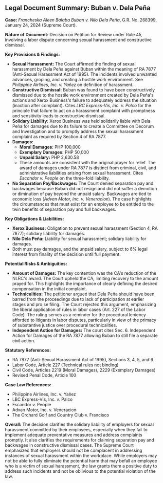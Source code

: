 ## Legal Document Summary: Buban v. Dela Peña

**Case:** *Francheska Aleen Balaba Buban v. Nilo Dela Peña*, G.R. No. 268399, January 24, 2024 (Supreme Court).

**Nature of Document:** Decision on Petition for Review under Rule 45, involving a labor dispute concerning sexual harassment and constructive dismissal.

**Key Provisions & Findings:**

*   **Sexual Harassment:** The Court affirmed the finding of sexual harassment by Dela Peña against Buban within the meaning of RA 7877 (Anti-Sexual Harassment Act of 1995). The incidents involved unwanted advances, groping, and creating a hostile work environment. See *Philippine Airlines, Inc. v. Yañez* on definition of harassment.
*   **Constructive Dismissal:** Buban was found to have been constructively dismissed due to the hostile work environment created by Dela Peña's actions and Xerox Business's failure to adequately address the situation (inaction after complaint). Cites *LBC Express-Vis, Inc. v. Palco* for the principle that failure to act on a harassment complaint with promptness and sensitivity leads to constructive dismissal.
*   **Solidary Liability:** Xerox Business was held solidarily liable with Dela Peña for damages due to its failure to create a Committee on Decorum and Investigation and to promptly address the sexual harassment complaint as required by Section 4 of RA 7877.
*   **Damages:**
    *   **Moral Damages:** PHP 100,000
    *   **Exemplary Damages:** PHP 50,000
    *   **Unpaid Salary:** PHP 2,630.58
    *   These amounts are consistent with the original prayer for relief. The award of damages under RA 7877 is distinct from criminal, civil, and administrative liabilities arising from sexual harassment. Cites *Escandor v. People* on the three-fold liability.
*   **No Separation Pay/Backwages:** The Court denied separation pay and backwages because Buban did not resign and did not suffer a demotion or diminution of pay beyond the unpaid salary. Backwages are tied to economic loss (*Advan Motor, Inc. v. Veneracion*). The case highlights the circumstances that must exist for an employee to be entitled to the twin benefits of separation pay and full backwages.

**Key Obligations & Liabilities:**

*   **Xerox Business:** Obligation to prevent sexual harassment (Section 4, RA 7877); solidary liability for damages.
*   **Nilo Dela Peña:** Liability for sexual harassment; solidary liability for damages.
*   Both must pay damages, and the unpaid salary, subject to 6% legal interest from finality of the decision until full payment.

**Potential Risks & Ambiguities:**

*   **Amount of Damages:** The key contention was the CA's reduction of the NLRC's award. The Court upheld the CA, limiting recovery to the amount prayed for. This highlights the importance of clearly defining the desired compensation in the initial complaint.
*   **Technicalities:** The petitioner argued that Dela Peña should have been barred from the proceedings due to lack of participation at earlier stages and pro se filing. The Court rejected this argument, emphasizing the liberal application of rules in labor cases (Art. 227 of the Labor Code). The ruling serves as a reminder for the procedural leniency afforded to litigants in labor disputes, particularly in view of the primacy of substantive justice over procedural technicalities.
* **Independent Action for Damages:** The court cites Sec. 6. Independent Action for Damages of the RA 7877 allowing Buban to still file a separate civil action.

**Statutory References:**

*   RA 7877 (Anti-Sexual Harassment Act of 1995), Sections 3, 4, 5, and 6
*   Labor Code, Article 227 (Technical rules not binding)
*   Civil Code, Articles 2219 (Moral Damages), 2229 (Exemplary Damages)
*   Revised Penal Code, Article 100

**Case Law References:**

*   Philippine Airlines, Inc. v. Yañez
*   LBC Express-Vis, Inc. v. Palco
*   Escandor v. People
*   Advan Motor, Inc. v. Veneracion
*   The Orchard Golf and Country Club v. Francisco

**Overall:** The decision clarifies the solidary liability of employers for sexual harassment committed by their employees, especially when they fail to implement adequate preventative measures and address complaints promptly. It also clarifies the requirements for claiming separation pay and backwages in constructive dismissal cases. The Supreme Court emphasized that employers should not be complacent in addressing instances of sexual harassment within the workplace. While employers may not be able to fully eliminate the potential harm that may befall an employee who is a victim of sexual harassment, the law grants them a positive duty to address such incidents and not be oblivious to the potential violation of the law.
